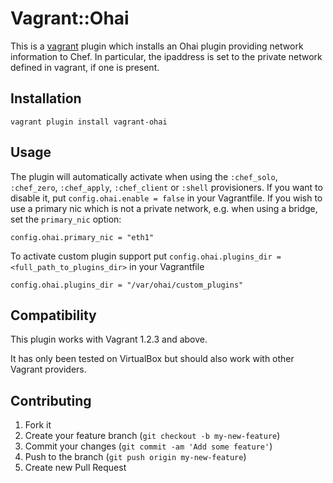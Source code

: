 # Vagrant::Ohai

This is a [vagrant](http://vagrantup.com) plugin which installs an Ohai plugin providing network information to Chef.
In particular, the ipaddress is set to the private network defined in vagrant, if one is present.

## Installation

    vagrant plugin install vagrant-ohai

## Usage

The plugin will automatically activate when using the `:chef_solo`, `:chef_zero`, `:chef_apply`, `:chef_client` or `:shell` provisioners. If you want to disable it, put `config.ohai.enable = false` in your Vagrantfile.
If you wish to use a primary nic which is not a private network, e.g. when using a bridge, set the `primary_nic` option:

    config.ohai.primary_nic = "eth1"

To activate custom plugin support put `config.ohai.plugins_dir = <full_path_to_plugins_dir>` in your Vagrantfile

    config.ohai.plugins_dir = "/var/ohai/custom_plugins"

## Compatibility

This plugin works with Vagrant 1.2.3 and above.

It has only been tested on VirtualBox but should also work with other Vagrant providers.

## Contributing

1. Fork it
2. Create your feature branch (`git checkout -b my-new-feature`)
3. Commit your changes (`git commit -am 'Add some feature'`)
4. Push to the branch (`git push origin my-new-feature`)
5. Create new Pull Request
